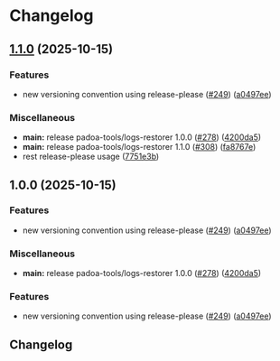 # Changelog

## [1.1.0](https://github.com/padoa/container-images/compare/padoa-tools/logs-restorer-v1.0.0...padoa-tools/logs-restorer-v1.1.0) (2025-10-15)


### Features

* new versioning convention using release-please ([#249](https://github.com/padoa/container-images/issues/249)) ([a0497ee](https://github.com/padoa/container-images/commit/a0497ee2fadeefbc704157c4e7623456dc18754a))


### Miscellaneous

* **main:** release padoa-tools/logs-restorer 1.0.0 ([#278](https://github.com/padoa/container-images/issues/278)) ([4200da5](https://github.com/padoa/container-images/commit/4200da5f31d1e89adc66153eb5565895c0a60c82))
* **main:** release padoa-tools/logs-restorer 1.1.0 ([#308](https://github.com/padoa/container-images/issues/308)) ([fa8767e](https://github.com/padoa/container-images/commit/fa8767e6fa11a48dd9cfe9827ca5354e56056d7d))
* rest release-please usage ([7751e3b](https://github.com/padoa/container-images/commit/7751e3b47e5a0b0e18721780834739bebfd6f767))

## 1.0.0 (2025-10-15)

### Features
* new versioning convention using release-please ([#249](https://github.com/padoa/container-images/issues/249)) ([a0497ee](https://github.com/padoa/container-images/commit/a0497ee2fadeefbc704157c4e7623456dc18754a))
### Miscellaneous
* **main:** release padoa-tools/logs-restorer 1.0.0 ([#278](https://github.com/padoa/container-images/issues/278)) ([4200da5](https://github.com/padoa/container-images/commit/4200da5f31d1e89adc66153eb5565895c0a60c82))
### Features
* new versioning convention using release-please ([#249](https://github.com/padoa/container-images/issues/249)) ([a0497ee](https://github.com/padoa/container-images/commit/a0497ee2fadeefbc704157c4e7623456dc18754a))
## Changelog
